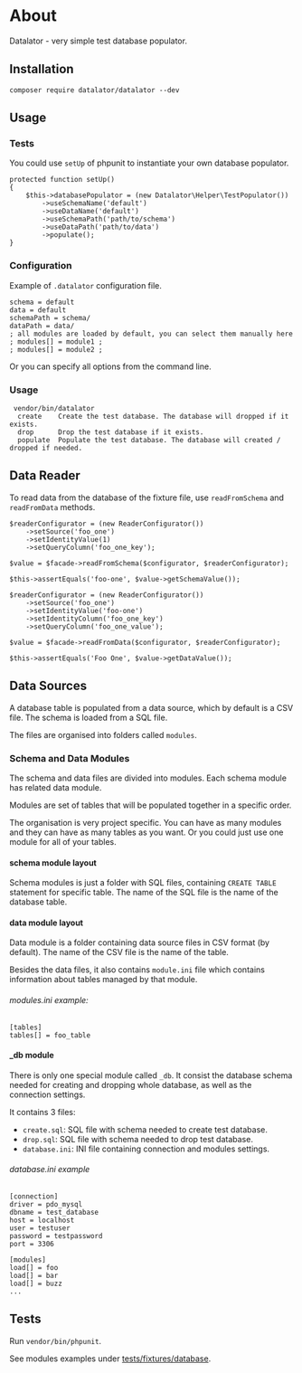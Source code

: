 # About
Datalator - very simple test database populator.


## Installation

`composer require datalator/datalator --dev`

## Usage

###  Tests
You could use `setUp` of phpunit to instantiate your own database populator.

```
protected function setUp()
{
    $this->databasePopulator = (new Datalator\Helper\TestPopulator())
        ->useSchemaName('default')
        ->useDataName('default')
        ->useSchemaPath('path/to/schema')
        ->useDataPath('path/to/data')
        ->populate();
}
```

### Configuration

Example of `.datalator` configuration file.
```
schema = default
data = default
schemaPath = schema/
dataPath = data/
; all modules are loaded by default, you can select them manually here
; modules[] = module1 ;
; modules[] = module2 ;
```
Or you can specify all options from the command line.

### Usage
```
 vendor/bin/datalator 
  create    Create the test database. The database will dropped if it exists.
  drop      Drop the test database if it exists.
  populate  Populate the test database. The database will created / dropped if needed.
 ```

## Data Reader
To read data from the database of the fixture file, use `readFromSchema` and `readFromData` methods.

```
$readerConfigurator = (new ReaderConfigurator())
    ->setSource('foo_one')
    ->setIdentityValue(1)
    ->setQueryColumn('foo_one_key');

$value = $facade->readFromSchema($configurator, $readerConfigurator);

$this->assertEquals('foo-one', $value->getSchemaValue());
```


```
$readerConfigurator = (new ReaderConfigurator())
    ->setSource('foo_one')
    ->setIdentityValue('foo-one')
    ->setIdentityColumn('foo_one_key')
    ->setQueryColumn('foo_one_value');

$value = $facade->readFromData($configurator, $readerConfigurator);

$this->assertEquals('Foo One', $value->getDataValue());
```


## Data Sources
A database table is populated from a data source, which by default is a CSV file.
The schema is loaded from a SQL file.

The files are organised into folders called `modules`.

### Schema and Data Modules
The schema and data files are divided into modules. 
Each schema module has related data module.

Modules are set of tables that will be populated together in a specific order.

The organisation is very project specific.
You can have as many modules and they can have as many tables as you want.
Or you could just use one module for all of your tables.


#### schema module layout
Schema modules is just a folder with SQL files, containing `CREATE TABLE` statement for specific table.
The name of the SQL file is the name of the database table.

#### data module layout
Data module is a folder containing data source files in CSV format (by default).
The name of the CSV file is the name of the table.

Besides the data files, it also contains `module.ini` file which contains information
about tables managed by that module.

###### modules.ini example:
```
[tables]
tables[] = foo_table
```


#### _db module
There is only one special module called `_db`.
It consist the  database schema needed for creating and dropping whole database, 
as well as the connection settings.

It contains 3 files:

 - `create.sql`: SQL file with schema needed to create test database.
 - `drop.sql`: SQL file with schema needed to drop test database.
 - `database.ini`: INI file containing connection and modules settings.


###### database.ini example
```
[connection]
driver = pdo_mysql
dbname = test_database
host = localhost
user = testuser
password = testpassword
port = 3306

[modules]
load[] = foo
load[] = bar
load[] = buzz
...
```


## Tests
Run `vendor/bin/phpunit`. 

See modules examples under [tests/fixtures/database](https://github.com/oliwierptak/datalator/tree/master/tests/fixtures/database).
